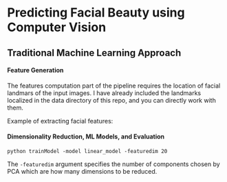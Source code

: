 # Predicting Facial Beauty using Computer Vision

## Traditional Machine Learning Approach   

#### Feature Generation
The features computation part of the pipeline requires the location of facial landmars of the input images. I have already included the landmarks localized in the data directory of this repo, and you can directly work with them. 

Example of extracting facial features: 

#### Dimensionality Reduction, ML Models, and Evaluation 

```shell
python trainModel -model linear_model -featuredim 20
```

The `-featuredim` argument specifies the number of components chosen by PCA which are how many dimensions to be reduced. 

<!--- After PCA, the `-model` argument is used to indicate the traditional machine learning models including Support Vector Machines (`svm`), Random Forests (`rf`), and Gaussian Process Regression (`gpr`). Checkout the source to change hyperparameters and other options. ---!>

<!--- # Requirements
- Python 2.7
- numpy 
- pandas
- scikit-learn

<!--- # Dataset
The [SCUT-FBP](http://www.hcii-lab.net/data/SCUT-FBP/EN/introduce.html) dataset has been used. Please cite their research if you happen to use this dataset. The facial landmarks computer on this particular dataset are available in the `data/` directory. 

<!--- # License
Creative Commons V1.0
